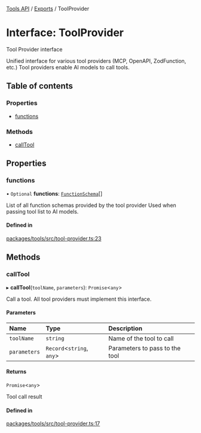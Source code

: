 <!-- 
 ⚠️  AUTO-GENERATED FILE - DO NOT EDIT MANUALLY
 This file is automatically generated by scripts/docs-generator.js
 To make changes, edit the source TypeScript files or update the generator script
-->

[Tools API](../../) / [Exports](../modules) / ToolProvider

# Interface: ToolProvider

Tool Provider interface

Unified interface for various tool providers (MCP, OpenAPI, ZodFunction, etc.)
Tool providers enable AI models to call tools.

## Table of contents

### Properties

- [functions](ToolProvider#functions)

### Methods

- [callTool](ToolProvider#calltool)

## Properties

### functions

• `Optional` **functions**: [`FunctionSchema`](FunctionSchema)[]

List of all function schemas provided by the tool provider
Used when passing tool list to AI models.

#### Defined in

[packages/tools/src/tool-provider.ts:23](https://github.com/woojubb/robota/blob/b0cf7aa96e615a2c6055b8b6239ad3905ce992d6/packages/tools/src/tool-provider.ts#L23)

## Methods

### callTool

▸ **callTool**(`toolName`, `parameters`): `Promise`\<`any`\>

Call a tool. All tool providers must implement this interface.

#### Parameters

| Name | Type | Description |
| :------ | :------ | :------ |
| `toolName` | `string` | Name of the tool to call |
| `parameters` | `Record`\<`string`, `any`\> | Parameters to pass to the tool |

#### Returns

`Promise`\<`any`\>

Tool call result

#### Defined in

[packages/tools/src/tool-provider.ts:17](https://github.com/woojubb/robota/blob/b0cf7aa96e615a2c6055b8b6239ad3905ce992d6/packages/tools/src/tool-provider.ts#L17)
